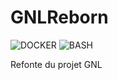 # GNLReborn
![DOCKER](https://img.shields.io/badge/DOCKER-0DB7ED?style=for-the-badge&logo=docker&logoColor=white)
![BASH](https://img.shields.io/badge/BASH-#4EAA25?style=for-the-badge&logo=GNUbash&logoColor=white)

Refonte du projet GNL
